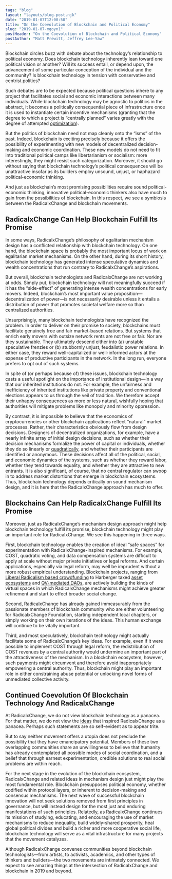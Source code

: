```yaml
---
tags: "blog"
layout: "layouts/blog-post.njk"
date: "2019-01-07T12:00:50"
title: "On the Coevolution of Blockchain and Political Economy"
slug: "2019-01-07-mgoyn1"
postHeader: "On the Coevolution of Blockchain and Political Economy"
postAuthor: "Matt Prewitt, Jeffrey Lee-Yaw"
---
```


Blockchain circles buzz with debate about the technology’s relationship to political economy. Does blockchain technology inherently lean toward one political vision or another? Will its success entail, or depend upon, the advancement of some particular conception of the individual and the community? Is blockchain technology in tension with conservative and centrist politics?

Such debates are to be expected because political questions inhere to any project that facilitates social and economic interactions between many individuals. While blockchain technology may be agnostic to politics in the abstract, it becomes a politically consequential piece of infrastructure once it is used to instantiate certain incentive mechanisms (granting that the degree to which a project is “centrally planned” varies greatly with the degree of attempted [optimization](/blog/posts/2018-11-26-4m9b8b/)).

But the politics of blockchain need not map cleanly onto the “isms” of the past. Indeed, blockchain is exciting precisely because it offers the possibility of experimenting with new models of decentralized decision-making and economic coordination. These new models do not need to fit into traditional political camps like libertarianism or socialism: more interestingly, they might resist such categorization. Moreover, it should go without saying that blockchain technology’s political consequences will be unattractive insofar as its builders employ unsound, unjust, or haphazard political-economic thinking.

And just as blockchain’s most promising possibilities require sound political-economic thinking, innovative political-economic thinkers also have much to gain from the possibilities of blockchain. In this respect, we see a symbiosis between the RadicalxChange and blockchain movements.

## RadicalxChange Can Help Blockchain Fulfill Its Promise

In some ways, RadicalxChange’s philosophy of egalitarian mechanism design has a conflicted relationship with blockchain technology. On one hand, the blockchain space is probably the most important locus of work on egalitarian market mechanisms. On the other hand, during its short history, blockchain technology has generated intense speculative dynamics and wealth concentrations that run contrary to RadicalxChange’s aspirations.

But overall, blockchain technologists and RadicalxChange are not working at odds. Simply put, blockchain technology will not meaningfully succeed if it has the “side-effect” of generating intense wealth concentrations for early movers. Indeed, blockchain’s most important value proposition—decentralization of power—is not necessarily desirable unless it entails a distribution of power that promotes societal welfare more so than centralized authorities.

Unsurprisingly, many blockchain technologists have recognized the problem. In order to deliver on their promise to society, blockchains must facilitate genuinely free and fair market-based relations. But systems that enrich early movers with outsize network rents are not free or fair. Nor are they sustainable. They ultimately descend either into (a) unstable speculative frenzies or (b) stubbornly unjust, feudalistic power relations. In either case, they reward well-capitalized or well-informed actors at the expense of productive participants in the network. In the long run, everyone prefers to opt out of such systems.

In spite of (or perhaps because of) these issues, blockchain technology casts a useful spotlight on the importance of institutional design—in a way that our inherited institutions do not. For example, the unfairness and inefficiency of inherited institutions like private property and conventional elections appears to us through the veil of tradition. We therefore accept their unhappy consequences as more or less natural, wishfully hoping that authorities will mitigate problems like monopoly and minority oppression.

By contrast, it is impossible to believe that the economics of cryptocurrencies or other blockchain applications reflect “natural” market processes. Rather, their characteristics obviously flow from design decisions. Designers of decentralized organizations, for example, have a nearly infinite array of initial design decisions, such as whether their decision mechanisms formalize the power of capital or individuals, whether they do so linearly or [quadratically](https://papers.ssrn.com/sol3/papers.cfm?abstract_id=2003531), and whether their participants are identified or anonymous. These decisions affect all of the political, social, and economic dynamics of the systems, such as whether they reward labor, whether they tend towards equality, and whether they are attractive to new entrants. It is also significant, of course, that no central regulator can swoop in to address market distortions that emerge in blockchain ecosystems. Thus, blockchain technology depends critically on sound mechanism design, and it is here that the RadicalxChange approach has much to offer.

## Blockchains Can Help RadicalxChange Fulfill Its Promise

Moreover, just as RadicalxChange’s mechanism design approach might help blockchain technology fulfill its promise, blockchain technology might play an important role for RadicalxChange. We see this happening in three ways.

First, blockchain technology enables the creation of ideal “safe spaces” for experimentation with RadicalxChange-inspired mechanisms. For example, COST, quadratic voting, and data compensation systems are difficult to apply at scale without major private initiatives or legal reforms. And certain applications, especially via legal reform, may well be imprudent without a more robust empirical understanding. Blockchain projects, ranging from [Liberal Radicalism based crowdfunding](https://blog.wetrust.io/conclusion-of-the-first-lr-experiment-709b018b5f83) to Harberger taxed [asset ecosystems](https://nonomos.com/) and [QV-mediated DAOs](https://forum.aragon.org/t/exploring-what-quadratic-voting-could-look-like-for-aragon-organizations/338), are actively building the kinds of virtual spaces in which RadicalxChange mechanisms might achieve greater refinement and start to effect broader social change.

Second, RadicalxChange has already gained immeasurably from the passionate members of blockchain community who are either volunteering for RadicalxChange Foundation, starting independent local chapters, or simply working on their own iterations of the ideas. This human exchange will continue to be vitally important.

Third, and most speculatively, blockchain technology might actually facilitate some of RadicalxChange’s key ideas. For example, even if it were possible to implement COST through legal reform, the redistribution of COST revenues by a central authority would undermine an important part of the attractiveness of the mechanism. In a blockchain ecosystem, however, such payments might circumvent and therefore avoid inappropriately empowering a central authority. Thus, blockchain might play an important role in either constraining abuse potential or unlocking novel forms of unmediated collective activity.

## Continued Coevolution Of Blockchain Technology And RadicalxChange

At RadicalxChange, we do not view blockchain technology as a panacea. For that matter, we do not view the [ideas](radicalmarkets.com/chapters/) that inspired RadicalxChange as a panacea. Perhaps such statements are so self-evident as to appear trite.

But to say neither movement offers a utopia does not preclude the possibility that they have emancipatory potential. Members of these two overlapping communities share an unwillingness to believe that humanity has already contemplated all possible modes of social coordination, and a belief that through earnest experimentation, credible solutions to real social problems are within reach.

For the next stage in the evolution of the blockchain ecosystem, RadicalxChange and related ideas in mechanism design just might play the most fundamental role. Blockchain presupposes political economy, whether codified within protocol layers, or inherent to decision-making and consensus mechanisms. The next wave of successful blockchain innovation will not seek solutions removed from first principles in governance, but will instead design for the most just and enduring manifestations of such principles. Relatedly, as RadicalxChange continues its mission of studying, educating, and encouraging the use of market mechanisms to reduce inequality, build widely-shared prosperity, heal global political divides and build a richer and more cooperative social life, blockchain technology will serve as a vital infrastructure for many projects that the movement catalyzes.

Although RadicalxChange convenes communities beyond blockchain technologists—from artists, to activists, academics, and other types of thinkers and builders—the two movements are intimately connected. We expect to see amazing things at the intersection of RadicalxChange and blockchain in 2019 and beyond.
